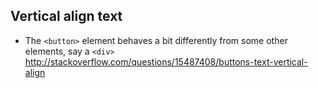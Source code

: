 ## Vertical align text

- The `<button>` element behaves a bit differently from some other elements, say a `<div>` http://stackoverflow.com/questions/15487408/buttons-text-vertical-align
